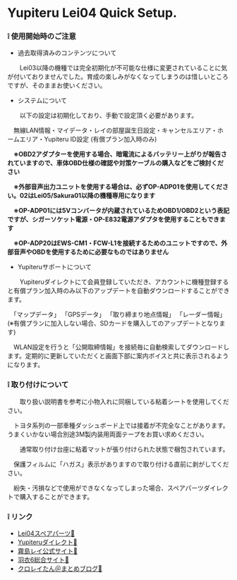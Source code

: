 # Yupiteru Lei04 Quick Setup.
  
  
### ❕ 使用開始時のご注意
- 過去取得済みのコンテンツについて
 
　　Lei03以降の機種では完全初期化が不可能な仕様に変更されていることに気が付いておりませんでした。育成の楽しみがなくなってしまうのは惜しいところですが、そのままお使いください。
 
- システムについて

　　以下の設定は初期化しており、手動で設定頂く必要があります。

　無線LAN情報・マイデータ・レイの部屋誕生日設定・キャンセルエリア・ホームエリア・Yupiteru ID設定 (有償プラン加入時のみ)

　**※OBD2アダプターを使用する場合、暗電流によるバッテリー上がりが報告されていますので、車体OBD仕様の確認や対策ケーブルの購入などをご検討ください**
 
　**※外部音声出力ユニットを使用する場合は、必ずOP-ADP01を使用してください。02はLei05/Sakura01以降の機種専用になります**
 
　**※OP-ADP01には5Vコンバータが内蔵されているためOBD1/OBD2という表記ですが、シガーソケット電源・OP-E832電源アダプタを使用することもできます**
 
　**※OP-ADP20はEWS-CM1・FCW-L1を接続するためのユニットですので、外部音声やOBDを使用するために必要なものではありません**
 
  
- Yupiteruサポートについて

　　Yupiteruダイレクトにて会員登録していただき、アカウントに機種登録すると有償プラン加入時のみ以下のアップデートを自動ダウンロードすることができます。

　「マップデータ」 「GPSデータ」 「取り締まり地点情報」 「レーダー情報」 (※有償プランに加入しない場合、SDカードを購入してのアップデートとなります)

　WLAN設定を行うと「公開取締情報」を接続毎に自動検索してダウンロードします。定期的に更新していただくと画面下部に案内ボイスと共に表示されるようになります。
  
  
### ❕ 取り付けについて
  
　　取り扱い説明書を参考に小物入れに同梱している粘着シートを使用してください。

　トヨタ系列の一部車種ダッシュボード上では接着が不完全なことがあります。うまくいかない場合別途3M製内装用両面テープをお買い求めください。
 
 
　　通常取り付け台座に粘着マットが張り付けられた状態で梱包されています。

　保護フィルムに「ハガス」表示がありますので取り付ける直前に剥がしてください。

　紛失・汚損などで使用ができなくなってしまった場合、スペアパーツダイレクトで購入することができます。
 
### ❕ リンク
 
- [Lei04スペアパーツ🔗](https://direct.yupiteru.co.jp/item_list.html?category_cd=LEI04)
- [Yupiteruダイレクト🔗](https://direct.yupiteru.co.jp/)
- [霧島レイ公式サイト🔗](http://lei-kirishima.jp/)
- [羽衣6総合サイト🔗](https://hagoromo6.jp/)
- [クロレイたん＠まとめブログ🔗](https://leitan-m.com/)
